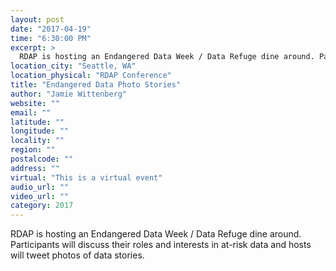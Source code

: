 ```yaml
---
layout: post
date: "2017-04-19"
time: "6:30:00 PM"
excerpt: >
  RDAP is hosting an Endangered Data Week / Data Refuge dine around. Participants will discuss their roles and interests in at-risk data and ...
location_city: "Seattle, WA"
location_physical: "RDAP Conference"
title: "Endangered Data Photo Stories"
author: "Jamie Wittenberg"
website: ""
email: ""
latitude: ""
longitude: ""
locality: ""
region: ""
postalcode: ""
address: ""
virtual: "This is a virtual event"
audio_url: ""
video_url: ""
category: 2017
---
```


RDAP is hosting an Endangered Data Week / Data Refuge dine around. Participants will discuss their roles and interests in at-risk data and hosts will tweet photos of data stories.
